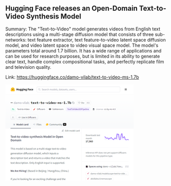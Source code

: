 ## Hugging Face releases an Open-Domain Text-to-Video Synthesis Model
Summary: The "Text-to-Video" model generates videos from English text descriptions using a multi-stage diffusion model that consists of three sub-networks: text feature extractor, text feature-to-video latent space diffusion model, and video latent space to video visual space model. The model's parameters total around 1.7 billion. It has a wide range of applications and can be used for research purposes, but is limited in its ability to generate clear text, handle complex compositional tasks, and perfectly replicate film and television quality.

Link: https://huggingface.co/damo-vilab/text-to-video-ms-1.7b

<img src="/img/dff3cffc-eae6-4812-b672-6d9371e85996.png" width="400" />
<br/><br/>
